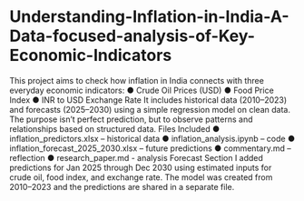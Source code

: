 # Understanding-Inflation-in-India-A-Data-focused-analysis-of-Key-Economic-Indicators
This project aims to check how inflation in India connects with three everyday economic 
indicators: 
● Crude Oil Prices (USD) 
● Food Price Index 
● INR to USD Exchange Rate 
It includes historical data (2010–2023) and forecasts (2025–2030) using a simple 
regression model on clean data. The purpose isn’t perfect prediction, but to observe 
patterns and relationships based on structured data. 
Files Included 
● inflation_predictors.xlsx – historical data 
● inflation_analysis.ipynb – code 
● inflation_forecast_2025_2030.xlsx – future predictions 
● commentary.md – reflection 
● research_paper.md - analysis 
Forecast Section 
I added predictions for Jan 2025 through Dec 2030 using estimated inputs for crude oil, 
food index, and exchange rate. The model was created from 2010–2023 and the 
predictions are shared in a separate file.
